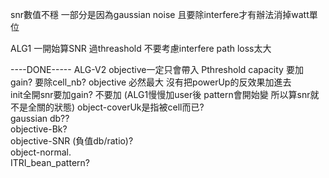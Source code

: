 
snr數值不穩 一部分是因為gaussian noise 且要除interfere才有辦法消掉watt單位 

ALG1 一開始算SNR 過threashold 不要考慮interfere
path loss太大



 ----DONE-----
 ALG-V2  objective一定只會帶入 Pthreshold
 capacity 要加gain?   要除cell_nb? 
objective 必然最大  沒有把powerUp的反效果加進去   
init全開snr要加gain?   不要加  (ALG1慢慢加user後  pattern會開始變  所以算snr就不是全關的狀態)
 object-coverUk是指被cell而已?   
 gaussian db??     
 objective-Bk?   
 objective-SNR (負值db/ratio)?   
 object-normal.   
 ITRI_bean_pattern?   